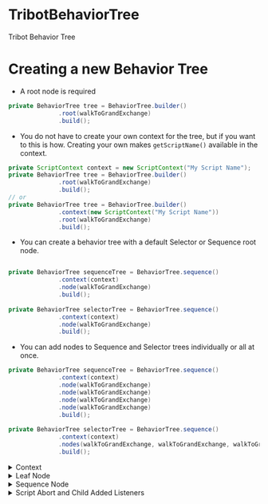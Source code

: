 # TribotBehaviorTree
Tribot Behavior Tree


# Creating a new Behavior Tree

- A root node is required
```java
private BehaviorTree tree = BehaviorTree.builder()
              .root(walkToGrandExchange)
              .build();

```
- You do not have to create your own context for the tree, but if you want to this is how. Creating your own makes ```getScriptName()``` available in the context.
```java
private ScriptContext context = new ScriptContext("My Script Name");
private BehaviorTree tree = BehaviorTree.builder()
              .root(walkToGrandExchange)
              .build();
// or
private BehaviorTree tree = BehaviorTree.builder()
              .context(new ScriptContext("My Script Name"))
              .root(walkToGrandExchange)
              .build();
```
- You can create a behavior tree with a default Selector or Sequence root node.
```java

private BehaviorTree sequenceTree = BehaviorTree.sequence()
              .context(context)
              .node(walkToGrandExchange)
              .build();
              
private BehaviorTree selectorTree = BehaviorTree.sequence()
              .context(context)
              .node(walkToGrandExchange)
              .build();
```
- You can add nodes to Sequence and Selector trees individually or all at once.
```java
private BehaviorTree sequenceTree = BehaviorTree.sequence()
              .context(context)
              .node(walkToGrandExchange)
              .node(walkToGrandExchange)
              .node(walkToGrandExchange)
              .node(walkToGrandExchange)
              .build();
              
private BehaviorTree selectorTree = BehaviorTree.sequence()
              .context(context)
              .nodes(walkToGrandExchange, walkToGrandExchange, walkToGrandExchange, walkToGrandExchange)
              .build();
```



<details><summary>Context</summary>
<p>
  
### Creating a context:
  
```java
private ScriptContext context = new ScriptContext("Script Name");
```

- Setting variables
  - ```setVariable(String key, Object value)```
  
- Getting variables
  - ```getVariable(String key)```
  - ```getVariable(String key, VariableType defaultValue)```
  
- Get all the variables
  - ```getVariables()```
  
- Checking if a variable exists
  - ```variableExists(String key)```
  
- Get script name
  - ```getScriptName()```
  
- Get start time
  - ```getStartTime()```
  
- Set quitting
  - ```setQuitting(boolean value)```
  
- Check quitting
  - ```isQuitting()```
  
</p>
</details>


<details><summary>Leaf Node</summary>
<p>

## Creating a new LeafNode:

##### As a class:
```java
public class WalkToGrandExchange extends LeafNode {
      @Override
    public Status execute() {
        if ( isAtGrandExchange() ) return executeSuccess();
        return evaluateSuccess(this::goToGrandExchange, true);
    }

    @Override
    public String getName() {
        return "Walk to Grand Exchange;
    }
}
```
##### As a local field:  
```java
private LeafNode walkToGrandExchange = new LeafNode() {
    @Override
    public Status execute() {
        if ( isAtGrandExchange() ) return executeSuccess();
        return evaluateSuccess(this::goToGrandExchange, true);
    }

    @Override
    public String getName() {
        return "Walk to Grand Exchange;
    }
};
```
The execute method must return a Status, there are a few different status but most common are SUCCESS and FAILED.
There are some premade returns, but some you will have to create your own or just return the status.


- ```executeSuccess() = Status.SUCCEEDED```

- ```executeFail() = Status.FAILED```
- ```executeFail("message") = Status.FAILED and logs the fail message```

- ```evaluateSuccess(this::checkSuccess, true) = Status.SUCCEEDED or Status.FAILED```
  - The first parameter is a BooleanSupplier and the second is the desired result. 
  - If the BooleanSupplier returns the desired result it will return ```Status.SUCCEEDED```. If not it will return ```Status.FAILED```.

- ```abortScript("message") = Status.ABORT_SCRIPT and logs the abort message```
  
  
</p>
</details>


<details><summary>Sequence Node</summary>
<p>

## Creating a new Sequence or Selector:

### As a class:
```java
public class CustomSequence extends Sequence {
    public CustomSequence() {
        addChild(walkToGrandExchange);
        addChild(walkToGrandExchange);
        addChild(walkToGrandExchange);
    }
}
```
### As a local field:
```java
private Sequence sequence = new Sequence(walkToGrandExchange);
private Sequence sequence2 = new Sequence(walkToGrandExchange, walkToGrandExchange, walkToGrandExchange);
```
The Selector will run the nodes in order until one returns ```Status.SUCCEEDED```.
The Sequence will run the nodes in order until one returns ```Status.FAILED```.
  
</p>
</details>

 
<details><summary>Script Abort and Child Added Listeners</summary>
<p>
  
### Adding an Abort Listener and Child Added Listener:
  
```java
private BehaviorTree tree = BehaviorTree.sequence()
              .context(context)
              .abortListener((abortingNode, abortMessage) -> Log.error(abortingNode.getName() + " aborted script. " + abortMessage))
              .childListener((addNode, index) -> Log.info(addNode.getName() + " added to node: " + addNode.getParentNode().getName() + " at index: " + index))
              .node(walkToGrandExchange)
              .build();
```

</p>
</details>




